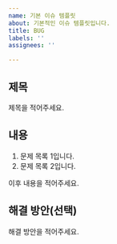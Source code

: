 ```yaml
---
name: 기본 이슈 템플릿
about: 기본적인 이슈 템플릿입니다.
title: BUG
labels: ''
assignees: ''

---
```


## 제목
제목을 적어주세요.

## 내용
1. 문제 목록 1입니다. 
2. 문제 목록 2입니다.

이후 내용을 적어주세요.

## 해결 방안(선택)
해결 방안을 적어주세요.
